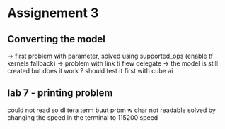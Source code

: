 # Assignement 3

## Converting the model 

-> first problem with parameter, solved using supported_ops (enable tf kernels fallback)
-> problem with link ti flew delegate -> the model is still created but does it work ? should test it first with cube ai 

## lab 7 - printing problem
could not read so dl tera term buut prbm w char not readable
solved by changing the speed in the terminal to 115200 speed

